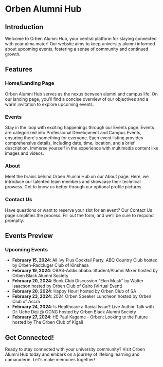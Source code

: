 # Orben Alumni Hub

## Introduction
Welcome to Orben Alumni Hub, your central platform for staying connected with your alma mater! Our website aims to keep university alumni informed about upcoming events, fostering a sense of community and continued growth.

## Features
### Home/Landing Page
Orben Alumni Hub serves as the nexus between alumni and campus life. On our landing page, you'll find a concise overview of our objectives and a warm invitation to explore upcoming events.

### Events
Stay in the loop with exciting happenings through our Events page. Events are categorized into Professional Development and Campus Events, ensuring there's something for everyone. Each event listing provides comprehensive details, including date, time, location, and a brief description. Immerse yourself in the experience with multimedia content like images and videos.

### About
Meet the brains behind Orben Alumni Hub on our About page. Here, we introduce our talented team members and showcase their technical prowess. Get to know us better through our optional profile pictures.

### Contact Us
Have questions or want to reserve your slot for an event? Our Contact Us page simplifies the process. Fill out the form, and we'll be sure to respond promptly.

## Events Preview
### Upcoming Events
- **February 15, 2024**: All Ivy Plus Cocktail Party, ABQ Country Club hosted by Orben-Radcluger Club of Kinshasa
- **February 19, 2024**: OBAS-Addis ababa: Student/Alumni Mixer hosted by Orben Black Alumni Society
- **February 20, 2024**: Book Club Discussion "Elon Musk" by Walter Isaacson hosted by Orben Club of Cairo (Virtual Event)
- **February 20, 2024**: Happy Hour! hosted by Orben Club of SA
- **February 23, 2024**: 2024 Orben Speaker Luncheon hosted by Orben Club of Accra
- **February 24, 2024**: Is Healthcare a Racial Issue? Live Author Talk with Dr. Uche Deji @ OCNG hosted by Orben Black Alumni Society
- **February 27, 2024**: HE Paul Kagame - Orben: Looking to the Future hosted by The Orben Club of Kigali

## Get Connected!
Ready to stay connected with your university community? Visit Orben Alumni Hub today and embark on a journey of lifelong learning and camaraderie. Let's make memories together!
